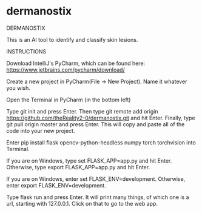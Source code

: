 # dermanostix
DERMANOSTIX

This is an AI tool to identify and classify skin lesions.

INSTRUCTIONS

Download IntelliJ's PyCharm, which can be found here: https://www.jetbrains.com/pycharm/download/

Create a new project in PyCharm(File -> New Project). Name it whatever you wish.

Open the Terminal in PyCharm (in the bottom left)

Type git init and press Enter. Then type git remote add origin https://github.com/theReality2-0/dermanostix.git and hit Enter. Finally, type git pull origin master and press Enter. This will copy and paste all of the code into your new project.

Enter pip install flask opencv-python-headless numpy torch torchvision into Terminal.

If you are on Windows, type set FLASK_APP=app.py and hit Enter. Otherwise, type export FLASK_APP=app.py and hit Enter.

If you are on Windows, enter set FLASK_ENV=development. Otherwise, enter export FLASK_ENV=development.

Type flask run and press Enter. It will print many things, of which one is a url, starting with 127.0.0.1. Click on that to go to the web app.
